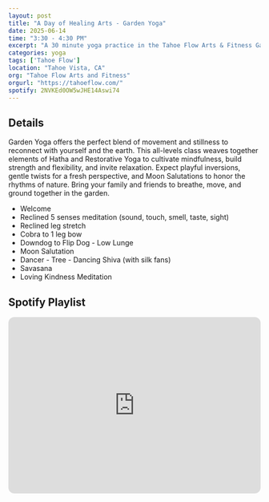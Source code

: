 ```yaml
---
layout: post
title: "A Day of Healing Arts - Garden Yoga"
date: 2025-06-14
time: "3:30 - 4:30 PM" 
excerpt: "A 30 minute yoga practice in the Tahoe Flow Arts & Fitness Garden."
categories: yoga
tags: ['Tahoe Flow']
location: "Tahoe Vista, CA"
org: "Tahoe Flow Arts and Fitness"
orgurl: "https://tahoeflow.com/"
spotify: 2NVKEd0OW5wJHE14Aswi74
---
```


## Details

Garden Yoga offers the perfect blend of movement and stillness to reconnect with yourself and the earth. This all-levels class weaves together elements of Hatha and Restorative Yoga to cultivate mindfulness, build strength and flexibility, and invite relaxation. Expect playful inversions, gentle twists for a fresh perspective, and Moon Salutations to honor the rhythms of nature. Bring your family and friends to breathe, move, and ground together in the garden.

- Welcome
- Reclined 5 senses meditation (sound, touch, smell, taste, sight)
- Reclined leg stretch
- Cobra to 1 leg bow
- Downdog to Flip Dog - Low Lunge
- Moon Salutation
- Dancer - Tree - Dancing Shiva (with silk fans)
- Savasana 
- Loving Kindness Meditation


## Spotify Playlist

<iframe style="border-radius:12px" src="https://open.spotify.com/embed/playlist/{{ page.spotify }}?utm_source=generator" width="100%" height="352" frameBorder="0" allowfullscreen="" allow="autoplay; clipboard-write; encrypted-media; fullscreen; picture-in-picture" loading="lazy"></iframe>  



